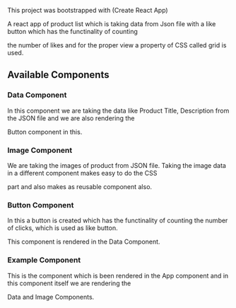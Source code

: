 This project was bootstrapped with (Create React App)

A react app of product list which is taking data from Json file with a like button which has the functinality of counting  

the number of likes and for the proper view a property of CSS called grid is used.

## Available Components

### Data Component

In this component we are taking the data like Product Title, Description from the JSON file and we are also rendering the 

Button component in this.

### Image Component

We are taking the images of product from JSON file. Taking the image data in a different component makes easy to do the CSS 

part and also makes as reusable component also.

### Button Component

In this a button is created which has the functinality of counting the number of clicks, which is used as like button. 

This component is rendered in the Data Component.

### Example Component

This is the component which is been rendered in the App component and in this component itself we are rendering the  

Data and Image Components. 



